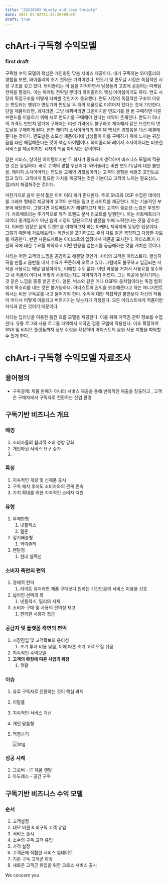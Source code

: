 ```yaml
---
title: "20210302 Wisely_and_lazy Society"
date: 2021-03-02T11:44:20+09:00
draft: true
---
```


# chArt-i 구독형 수익모델

### first draft

구독형 수익 모델의 핵심은 개인화된 맞춤 서비스 제공이다.
내가 구독하는 와이즐리의 경험을 보면, 와이즐리의 초기 전략은 가격이었다.
면도기 및 면도날 시장은 독점적인 시장 구조를 갖고 있다.
와이즐리는 이 점을 지적하면서 남성들의 고민에 공감하는 마케팅 전략을 펼쳤다.
이는 마케팅 전략일 뿐더러 와이즐리의 핵심 아이템이기도 하다.
면도 시장의 독점구조를 어떻게 타파할 것인가가 중요했다.
면도 시장의 독점적인 구조의 이유는 면도라는 행위가 면도기와 면도날 두 개의 제품으로 이루어져 있다는 것에 기인한다.
단일 제품이라면, 과자라면, 그냥 바꿔버리면 그만이지만 면도기를 한 번 구매하면 다른 브랜드를 이용하기 위해 새로 면도기를 구매해야 한다는 제약이 존재한다.
면도기 하나의 가격도 만만치 않기에 구매자는 비싼 가격에도 불구하고 계속해서 같은 브랜드의 면도날을 구매하게 된다.
반면 레이지 소사이어티의 아이템 핵심은 귀찮음을 대신 해결해준다는 것이다.
면도날은 소모성 제품이기에 남성들이 이를 구매하기 위해 느끼는 귀찮음을 대신 해결해준다는 것이 핵심 아이템이다.
와이즐리와 레이지 소사이어티는 비슷한 서비스를 제공하지만 각자의 핵심 아이템은 상이하다.

같은 서비스, 상이한 아이템이지만 두 회사가 중요하게 생각하며 비즈니스 모델에 적용한 것은 동일하다.
바로 고객의 경험 우선이다.
와이즐리는 비싼 면도기/날에 대한 불만을, 레이지 소사이어티는 면도날 교체의 귀찮음이라는 고객의 경험을 세일즈 포인트로 잡고 있다.
고객에게 필요한 가치를 제공하는 것은 기본이고 고객이 느끼는 필요성(느낌)까지 해결해주는 것이다.

마찬가지로 음악 분석 툴은 이미 여러 개가 존재한다.
주로 SNS와 OSP 수집한 데이터를 그래프 형태로 제공하여 고객의 분석을 돕고 인사이트를 제공한다.
이는 기술적인 부분에 해당한다.
그렇다면 차트메트리가 해결하고자 하는 고객의 필요성-느낌은 무엇인가.
차트메트리는 주기적으로 뮤직 트렌드 분석 리포트를 발행한다.
이는 차트메트리가 데이터 중개업자가 아닌 음악 시장의 일원으로서 발전을 위해 노력한다는 것을 강조한다.
이러한 입장은 음악 트렌드를 이해하고자 하는 마케터, 제작자와 동일한 입장이다.
그렇기 때문에 차트메트리는 직관성을 포기하고도 주식 차트 같은 복잡하고 다양한 차트를 제공한다.
반면 사운드차트는 아티스트의 입장에서 제품을 묘사한다.
아티스트가 자신의 곡에 대한 수요를 파악하고 어떤 반응을 얻는지를 궁금해하는 것을 캐치한 것이다.

차티는 어떤 고객의 느낌을 공감하고 해결할 것인가.
차티의 고객은 아티스트다.
열심히 곡을 만들고 음반을 내서 수요가 꾸준하게 오르고 있다.
그럼에도 불구하고 입금되는 저작권 사용료는 매달 일정하지도, 이해할 수도 없다.
어떤 과정을 거쳐서 사용료를 징수하고 내 작품이 어디서 어떻게 사용되는지도 파악하기가 어렵다. 그는 허공에 발차기하는 것 같은 느낌을 종종 받곤 한다.
멜론, 벅스와 같은 거대 OSP와 음저협이라는 독점 협회에게 목소리를 내는 것은 불가능하다.
아티스트의 권익을 보호해준다고 하는 매니지먼트 회사는 비싼 구독료를 내고 들어가야 한다.
수익에 대한 직접적인 불만보다 자신의 작품이 어디서 어떻게 이용되고 버려지지는 않는지가 걱정된다.
모든 아티스트에게 작품이란 자식과 같은 것이기 때문이다.

차티는 딥러닝을 이용한 음원 흐름 모델을 제공한다.
이를 위해 저작권 관련 정보를 수집한다.
유통 로그와 사용 로그를 파악해서 저작권 검증 모델에 적용한다.
이후 확장하여 SNS 및 비디오 플랫폼까지 정보 수집을 확장하여 아티스트의 음원 사용 지형을 파악할 수 있게 한다.

# chArt-i 구독형 수익모델 자료조사

## 용어정의

- 구독경제: 제품 판매가 아니라 서비스 제공을 통해 반복적인 매출을 창출하고 , 고객은 구매자에서 구독자로 전환하는 산업 환경



## 구독기반 비즈니스 개요

### 배경

1. 소비자들의 합리적 소비 성향 강화
2. 개인화된 서비스 요구 증가
3. 

### 특징

1. 지속적인 개량 및 신제품 출시
2. 구독 해지 후에도 소비자와의 관계 존속
3. 가치 확대를 위한 지속적인 소비자 지원

### 유형

1. 무제한형
   1. 넷플릭스
   2. 멜론
2. 정기배송형
   1. 와이즐리
3. 렌탈형
   1. 현대 셀렉션

### 소비자 측면의 편익

1. 경제적 편익
   1. 라이트 유저라면 제품 구매보다 원하는 기간만큼의 서비스 이용을 선호
2. 넓어진 선택의 폭
   1. 넷플릭스, 밀리의 서재
3. 소비자 구매 및 사용의 편의성 재고
   1. 편리한 사용자 접근

### 공급자 및 플랫폼 측면의 편익

1. 시장진입 및 고객확보의 용이성
   1. 초기 투자 비용 낮음, 이에 따른 초기 고객 모집 쉬움
2. 지속적인 수익모델
3. **고객의 확장에 따른 사업의 확장**
   1. 쿠팡

### 이슈

1. 유료 구독자로 전환하는 것이 핵심 과제

2. 이탈률

3. 지속적인 서비스 개선

4. 개인 맞춤형

5. 적정가격

   ![img](https://i0.wp.com/www.sdistory.net/wp-content/uploads/2020/03/물고기-모델.jpg?w=838)

### 성공 사례

1. 그로버 - IT 제품 렌탈
2. 아도레스 - 공간 구독

## 구독기반 비즈니스 수익 모델

### 순서

1. 고객설정
2. 데모 버젼 & 비구독 고객 유입
3. 서비스 출시
4. 소수의 구독 고객 유입
5. 가격 설정
6. 고객군에 적합한 서비스 업데이트
7. 기존 구독 고객군 확장
8. 새로운 고객군 유입을 위한 크로스 서비스 출시

We concern you